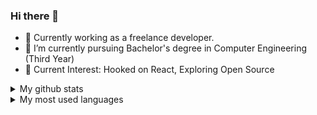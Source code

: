 ### Hi there 👋

- 🔭 Currently working as a freelance developer.
- 🌱 I’m currently pursuing Bachelor's degree in Computer Engineering (Third Year)
- 📖 Current Interest: Hooked on React, Exploring Open Source


<details>
  <summary>My github stats</summary>
  
  <img src="https://github-readme-stats.vercel.app/api?username=anujjoshi63&count_private=true&theme=react&hide_border=0" />
</details>

<details>
  <summary>My most used languages</summary>
  
  <img src="https://github-readme-stats.vercel.app/api/top-langs/?username=anujjoshi63&count_private=true&theme=react&hide_border=1" />
</details>

